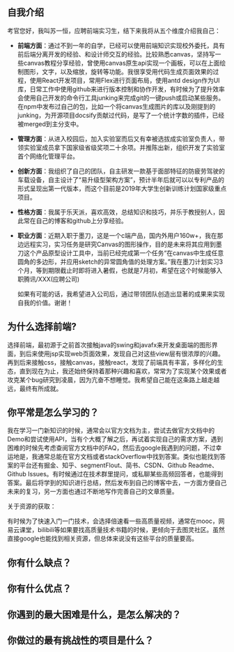 
## 自我介绍

考官您好，我叫苏一恒，应聘前端实习生，结下来我将从五个维度介绍我自己：

- **前端方面**：通过不到一年的自学，已经可以使用前端知识实现校外委托，具有前后端分离开发的经验、和设计师交互的经验。比较熟悉canvas，坚持写一些canvas教程分享经验，曾使用canvas原生api实现一个画板，可以在上面绘制图形，文字，以及缩放，旋转等功能。我很享受用代码生成页面效果的过程，使用React开发项目，常用Flex进行页面布局，使用antd design作为UI库，日常工作中使用github来进行版本控制和协作开发，有时候为了提升效率会使用自己开发的命令行工具junking来完成git的一键push或启动某些服务。在npm中发布过自己的包，比如一个将canvas生成图片的库以及刚提到的junking，为开源项目docsify贡献过代码，是写了一个统计字数的插件，已经被merged到主分支中。

- **管理方面**：从进入校园后，加入实验室而后又有幸被选拔成实验室负责人，带领实验室成员拿下国家级省级奖项二十余项。并推陈出新，组织开发了实验室首个网络化管理平台。

- **创新方面**：我组织了自己的团队，自主研发一款基于面部特征的防疲劳驾驶的车载设备，自主设计了“易升级型架构方案”，预计半年后就可以以专利产品的形式呈现出第一代版本，而这个目前是2019年大学生创新训练计划国家级重点项目。
	
- **性格方面**：我属于乐天派，喜欢高效，总结知识和技巧，并乐于教授别人，因此常在自己的博客和github上分享经验。

- **职业方面**：近期入职于墨刀，这是一个c端产品，国内外用户160w+，我在那边远程实习，实习任务是研究Canvas的图形操作，目的是未来将其应用到墨刀这个产品原型设计工具中，当前已经完成第一个任务“在canvas中生成任意圆角的多边形，并应用sketch的异常圆角值的处理方案。”我在墨刀计划实习3个月，等到期限截止时即将进入暑假，也就是7月初，希望在这个时候能够入职腾讯/XXX(应聘公司)

	如果有可能的话，我希望进入公司后，通过带领团队创造出显著的成果来实现自我的价值。谢谢！

## 为什么选择前端?
 
选择前端，最初源于之前首次接触java的swing和javafx来开发桌面端的图形界面，到后来使用jsp实现web页面效果，发现自己对这些view层有很浓厚的兴趣。再到后来接触css，接触canvas，接触react，发现了前端具有丰富，多样化的生态，直到现在为止，我还始终保持着那种兴趣和喜欢，常常为了实现某个效果或者攻克某个bug研究到凌晨，因为亢奋不想睡觉。我希望自己能在这条路上越走越远，最终有所成就。

## 你平常是怎么学习的？

我在学习一门新知识的时候，通常会以官方文档为主，尝试去做官方文档中的Demo和尝试使用API，当有个大概了解之后，再试着实现自己的需求方案，遇到困难的时候先考虑查阅官方文档中的FAQ，然后去google我遇到的问题，不过幸运地是，我通常总能在官方文档或者stackOverflow中找到答案。类似也能找到答案的平台还有掘金、知乎、segmentFlout、简书、CSDN、Github Readme、Github Issues。有时候通过在技术群里提问，或私聊某些高频回答者，也能得到答案。最后将学到的知识进行总结，然后发布到自己的博客中去，一方面方便自己未来的复习，另一方面也通过不断地写作完善自己的文章质量。

关于资源的获取：

有时候为了快速入门一门技术，会选择倍速看一些高质量视频，通常在mooc，网易云课堂，bilibili等如果要找高质量技术书籍的时候，更倾向于去图灵社区。虽然直接google也能找到相关资源，但总体来说没有这些平台的质量要高。

## 你有什么缺点？
## 你有什么优点？
## 你遇到的最大困难是什么，是怎么解决的？
## 你做过的最有挑战性的项目是什么？


